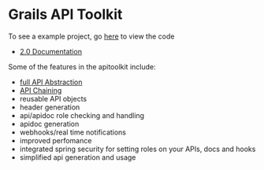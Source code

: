 # Grails API Toolkit

To see a example project, go <a href='https://github.com/orubel/api-example-2.0'>here</a> to view the code

- <a href='https://github.com/orubel/grails-api-toolkit/wiki/2.0-Documentation'>2.0 Documentation</a>


Some of the features in the apitoolkit include:

- <a href='http://youtu.be/ceg0Y3bDh8k'>full API Abstraction</a>
- <a href='http://youtu.be/O4qNQUhxcRg'>API Chaining</a>
- reusable API objects
- header generation
- api/apidoc role checking and handling
- apidoc generation
- webhooks/real time notifications
- improved perfomance
- integrated spring security for setting roles on your APIs, docs and hooks
- simplified api generation and usage




